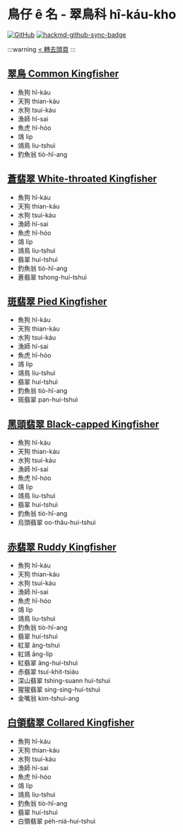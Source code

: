 # 鳥仔 ê 名 - 翠鳥科 hî-káu-kho

[![GitHub](https://img.shields.io/badge/GitHub-black?logo=github)](https://github.com/siansiansu/tsiau-a-e-mia)
[![hackmd-github-sync-badge](https://hackmd.io/FCQW7xfNRGSQsXA3DPcTAQ/badge)](https://hackmd.io/FCQW7xfNRGSQsXA3DPcTAQ)

:::warning
[< 轉去頭頁](https://hackmd.io/@siansiansu/Hy4VzNvha)
:::

## [翠鳥 Common Kingfisher](https://ebird.org/species/comkin1)

- 魚狗 hî-káu
- 天狗 thian-káu
- 水狗 tsuí-káu
- 漁師 hî-sai
- 魚虎 hî-hóo
- 鴗 li̍p
- 鴗鳥 liu-tshuì
- 釣魚翁 tiò-hî-ang

## [蒼翡翠 White-throated Kingfisher](https://www.instagram.com/p/CZoTVI0vuax/)

- 魚狗 hî-káu
- 天狗 thian-káu
- 水狗 tsuí-káu
- 漁師 hî-sai
- 魚虎 hî-hóo
- 鴗 li̍p
- 鴗鳥 liu-tshuì
- 翡翠 huí-tshuì
- 釣魚翁 tiò-hî-ang
- 蒼翡翠 tshong-huí-tshuì

## [斑翡翠 Pied Kingfisher](https://ebird.org/species/piekin1)

- 魚狗 hî-káu
- 天狗 thian-káu
- 水狗 tsuí-káu
- 漁師 hî-sai
- 魚虎 hî-hóo
- 鴗 li̍p
- 鴗鳥 liu-tshuì
- 翡翠 huí-tshuì
- 釣魚翁 tiò-hî-ang
- 斑翡翠 pan-huí-tshuì

## [黑頭翡翠 Black-capped Kingfisher](https://ebird.org/species/blckin1)

- 魚狗 hî-káu
- 天狗 thian-káu
- 水狗 tsuí-káu
- 漁師 hî-sai
- 魚虎 hî-hóo
- 鴗 li̍p
- 鴗鳥 liu-tshuì
- 翡翠 huí-tshuì
- 釣魚翁 tiò-hî-ang
- 烏頭翡翠 oo-thâu-huí-tshuì

## [赤翡翠 Ruddy Kingfisher](https://ebird.org/species/rudkin1)

- 魚狗 hî-káu
- 天狗 thian-káu
- 水狗 tsuí-káu
- 漁師 hî-sai
- 魚虎 hî-hóo
- 鴗 li̍p
- 鴗鳥 liu-tshuì
- 釣魚翁 tiò-hî-ang
- 翡翠 huí-tshuì
- 紅翠 âng-tshuì
- 紅鴗 âng-li̍p
- 紅翡翠 âng-huí-tshuì
- 赤翡翠 tsuí-khit-tsiáu
- 深山翡翠 tshing-suann huí-tshuì
- 猩猩翡翠 sing-sing-huí-tshuì
- 金嘴翁 kim-tshuì-ang

## [白領翡翠 Collared Kingfisher](https://ebird.org/species/colkin1)

- 魚狗 hî-káu
- 天狗 thian-káu
- 水狗 tsuí-káu
- 漁師 hî-sai
- 魚虎 hî-hóo
- 鴗 li̍p
- 鴗鳥 liu-tshuì
- 釣魚翁 tiò-hî-ang
- 翡翠 huí-tshuì
- 白領翡翠 pe̍h-niá-huí-tshuì
